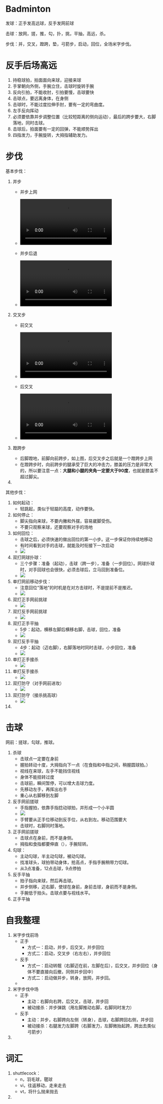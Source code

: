 # Badminton

发球：正手发高远球，反手发网前球

击球：放网，搓，推，勾，扑，挑，平抽，高远，杀。

步伐：并，交叉，蹬跨，垫，弓箭步，启动，回位，全场米字步伐。

# 反手后场高远

1. 持稳球拍，拍面面向来球，迎接来球
2. 手掌朝向外侧，手腕立住，击球时旋转手腕
3. 反向引拍，不能收肘，引拍要慢，击球要快
4. 击球点，要远离身体，在身侧
5. 击球时，不能过度拉伸手肘，要有一定的弯曲度。
6. 左手反向挥动
7. 必须要依靠并步调整位置（比较短距离的侧向运动），最后的跨步要大，右脚落地，同时击球。
8. 击球后，拍面要有一定的回弹，不能顺势挥出
9. 四指发力，手腕旋转，大拇指辅助发力。

# 步伐

基本步伐：

1. 并步

   - 并步上网

   - <video src='./legend/badminton/并步上网.mp4'/>

   - 并步后退

   - <video src='./legend/badminton/并步后退.mp4'/>

2. 交叉步

   - 前交叉

   - <video src='./legend/badminton/前交叉步.mp4'/>

   - 后交叉

   - <video src='./legend/badminton/后交叉步.mp4'/>

3. 蹬跨步

   - 后脚蹬地，前脚向前跨步，如上图，后交叉步之后就是一个蹬跨步上网
   - 在蹬跨步时，向前跨步的腿承受了巨大的冲击力，膝盖的压力是非常大的，所以要注意一点：**大腿和小腿的夹角一定要大于90度**，也就是膝盖不超过脚尖。

4. 

其他步伐：

1. 如何起动：
   - 轻跳起，类似于轻踮的高度，动作要快。
2. 如何停止：
   - 脚尖指向来球，不要内撇和外摆，容易崴脚受伤。
   - 不要只观察来球，还要观察对手的场地
3. 如何回位：
   - 击球之后，必须快速的做出回位的第一小步。这一步保证你持续地移动
   - 有时间看到对手的击球，就能及时衔接下一次启动
   - ![](./legend/badminton/网前回位.gif)
4. 双打网球扑球：
   - 三个步骤：准备（起动），击球（跨一步），准备（一步回位）。网球扑球时，对手回球也会很快，必须击球后，立马回到准备位。
   - ![](./legend/badminton/双打网前扑球步伐.gif)
5. 单打网前移动步伐：
   - 注意回位“落地”的时机是在对方击球时，不是提前不是推迟。
   - ![](./legend/badminton/单打正反网前.gif)
6. 双打正手网前挑球
   - ![](./legend/badminton/双打正手网前挑球.gif)
7. 双打反手网前挑球
   - ![](./legend/badminton/双打反手网前挑球.gif)
8. 双打正手平抽
   - 5步：起动，横移左脚后横移右脚，击球，回位，准备
   - ![](./legend/badminton/双打正手平抽.gif)
9. 双打反手平抽
   - 4步：起动（迈右脚），右脚落地时同时击球，小步回位，准备
   - ![](./legend/badminton/双打反手平抽.gif)
10. 单打正手接杀
    - ![](./legend/badminton/单打正手接杀.gif)
11. 单打反手接杀
    - ![](./legend/badminton/单打反手接杀.gif)
12. 双打防守（对手网前进攻）
    - ![](./legend/badminton/双打防守.gif)
13. 双打防守（接杀挑高球）
    - ![](./legend/badminton/双打防守挑高球.gif)
14. 

# 击球

网前：搓球，勾球，推球。

1. 杀球
   - 击球点一定要在身前
   - 握拍转动十度，大拇指向下一点（在食指和中指之间，稍握圆球拍。）
   - 视线在来球，左手不能挡住视线
   - 身体不能扭转过度
   - 击球前，瞬间暂停，可以增大击球力度。
   - 先移动左手，再挥出右手
   - 重心从右脚移到左脚
2. 反手网前搓球
   - 手指握拍，依靠手指捻动球拍，并形成一个小半圆
   - ![](./legend/badminton/网前反手搓球.gif)
   - 手臂要从正手位移动到反手位，从右到左。移动范围要大
   - 击球时，右脚同时落地。
3. 正手网前搓球
   - 击球点在身前，而不是身侧。
   - 拇指和食指都要伸直（），手腕轻转。
4. 勾球：
   - 主动勾球，半主动勾球，被动勾球。
   - 找准球头，球拍带动身体，抢高点，手指手腕稍带力切球。
   - 从3点准备，12点击球，9点停拍
5. 反手平抽
   - 拍子指向来球，然后再击球。
   - 并步侧移，迈右脚，使球在身前，身前击球，身前而不是身侧。
   - 手腕低于拍头。击球点要与视线水平。
6. 正手平抽

# 自我整理

1. 米字步伐前场
   - 正手
     - 方式一：启动，并步，后交叉，并步回位
     - 方式二：启动，交叉步（右左右），并步回位
   - 反手
     - 方式一：启动转髋（右脚迈在前，左脚在后），后交叉，并步回位（身体不要直接向后撤，同侧并步回中）
     - 方式二：启动做并步，转身，放网，并步回。
   - 
2. 米字步伐中场
   - 正手
     - 主动：右脚向右跨，后交叉，击球，并步回
     - 被动接杀：并步弹跳（用左脚推动右脚，右脚同时发力）
   - 反手
     - 主动：并步，右脚跨向左侧（转身），击球，右脚跨回右侧，并步回
     - 被动接杀：右腿发力左脚跨（右脚发力，左脚微抬起跨，跨出去类似弓箭步）
3. 

# 词汇

1. shuttlecock：
   - n，羽毛球，毽球
   - vi，往返移动，走来走去
   - vt，将什么抛来抛去
2. 